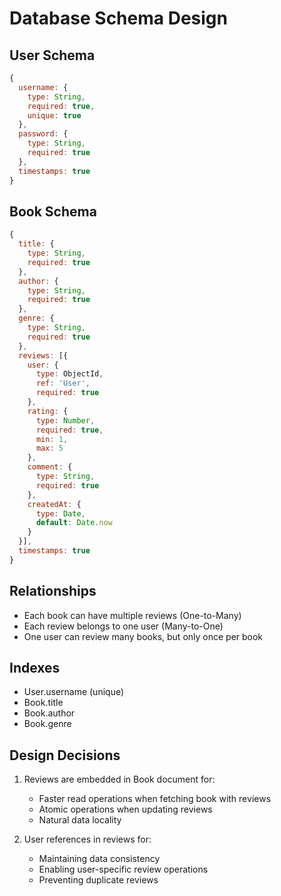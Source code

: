 
# Database Schema Design

## User Schema
```javascript
{
  username: { 
    type: String, 
    required: true, 
    unique: true 
  },
  password: { 
    type: String, 
    required: true 
  },
  timestamps: true
}
```

## Book Schema
```javascript
{
  title: { 
    type: String, 
    required: true 
  },
  author: { 
    type: String, 
    required: true 
  },
  genre: { 
    type: String, 
    required: true 
  },
  reviews: [{
    user: { 
      type: ObjectId, 
      ref: 'User',
      required: true
    },
    rating: { 
      type: Number, 
      required: true,
      min: 1,
      max: 5 
    },
    comment: { 
      type: String, 
      required: true 
    },
    createdAt: { 
      type: Date, 
      default: Date.now 
    }
  }],
  timestamps: true
}
```

## Relationships
- Each book can have multiple reviews (One-to-Many)
- Each review belongs to one user (Many-to-One)
- One user can review many books, but only once per book

## Indexes
- User.username (unique)
- Book.title
- Book.author
- Book.genre

## Design Decisions
1. Reviews are embedded in Book document for:
   - Faster read operations when fetching book with reviews
   - Atomic operations when updating reviews
   - Natural data locality

2. User references in reviews for:
   - Maintaining data consistency
   - Enabling user-specific review operations
   - Preventing duplicate reviews
